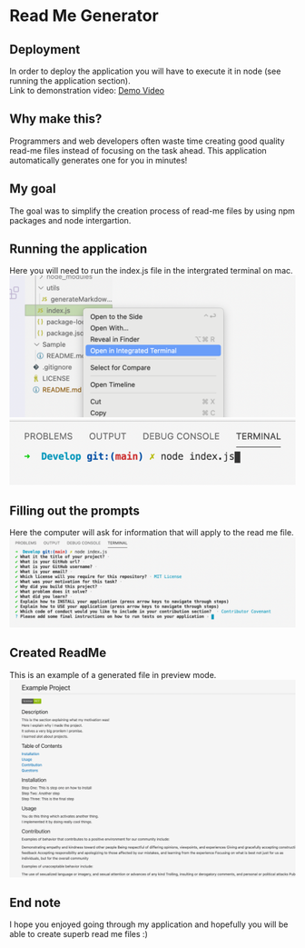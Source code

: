 # Read Me Generator

## Deployment

In order to deploy the application you will have to execute it in node (see running the application section).  
Link to demonstration video: [Demo Video](https://drive.google.com/file/d/1ldJNjRdSL0iphe_XdqDEloTAJFAN2FU9/view?usp=sharing)

## Why make this?
Programmers and web developers often waste time creating good quality read-me files instead of focusing on the task ahead. This application automatically generates one for you in minutes!

## My goal
The goal was to simplify the creation process of read-me files by using npm packages and node intergartion. 

## Running the application

Here you will need to run the index.js file in the intergrated terminal on mac.  
![Application Run](./assets/images/one.png)
![Application Run](./assets/images/two.png)

## Filling out the prompts

Here the computer will ask for information that will apply to the read me file.  
![Prompt Page](./assets/images/three.png)

## Created ReadMe

This is an example of a generated file in preview mode.
![Finished Read Me](./assets/images/four.png)

## End note
I hope you enjoyed going through my application and hopefully you will be able to create superb read me files :)
